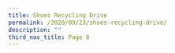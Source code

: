 ```yaml
---
title: Shoes Recycling Drive
permalink: /2020/09/23/shoes-recycling-drive/
description: ""
third_nav_title: Page 8
---
```

